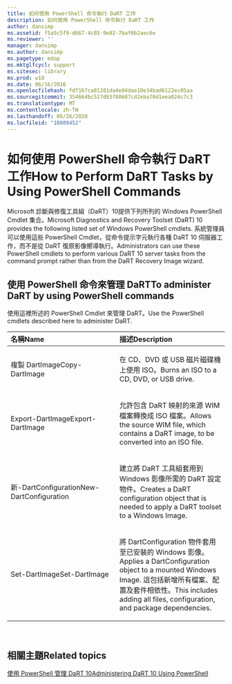```yaml
---
title: 如何使用 PowerShell 命令執行 DaRT 工作
description: 如何使用 PowerShell 命令執行 DaRT 工作
author: dansimp
ms.assetid: f5a5c5f9-d667-4c85-9e82-7baf0b2aec6e
ms.reviewer: ''
manager: dansimp
ms.author: dansimp
ms.pagetype: mdop
ms.mktglfcycl: support
ms.sitesec: library
ms.prod: w10
ms.date: 06/16/2016
ms.openlocfilehash: fdf167ca81281da4e04dae10e34bad6122ec05aa
ms.sourcegitcommit: 354664bc527d93f80687cd2eba70d1eea024c7c3
ms.translationtype: MT
ms.contentlocale: zh-TW
ms.lasthandoff: 06/26/2020
ms.locfileid: "10809452"
---
```

# <span data-ttu-id="11a5c-103">如何使用 PowerShell 命令執行 DaRT 工作</span><span class="sxs-lookup"><span data-stu-id="11a5c-103">How to Perform DaRT Tasks by Using PowerShell Commands</span></span>


<span data-ttu-id="11a5c-104">Microsoft 診斷與修復工具組（DaRT）10提供下列所列的 Windows PowerShell Cmdlet 集合。</span><span class="sxs-lookup"><span data-stu-id="11a5c-104">Microsoft Diagnostics and Recovery Toolset (DaRT) 10 provides the following listed set of Windows PowerShell cmdlets.</span></span> <span data-ttu-id="11a5c-105">系統管理員可以使用這些 PowerShell Cmdlet，從命令提示字元執行各種 DaRT 10 伺服器工作，而不是從 DaRT 復原影像嚮導執行。</span><span class="sxs-lookup"><span data-stu-id="11a5c-105">Administrators can use these PowerShell cmdlets to perform various DaRT 10 server tasks from the command prompt rather than from the DaRT Recovery Image wizard.</span></span>

## <span data-ttu-id="11a5c-106">使用 PowerShell 命令來管理 DaRT</span><span class="sxs-lookup"><span data-stu-id="11a5c-106">To administer DaRT by using PowerShell commands</span></span>


<span data-ttu-id="11a5c-107">使用這裡所述的 PowerShell Cmdlet 來管理 DaRT。</span><span class="sxs-lookup"><span data-stu-id="11a5c-107">Use the PowerShell cmdlets described here to administer DaRT.</span></span>

<table>
<colgroup>
<col width="50%" />
<col width="50%" />
</colgroup>
<thead>
<tr class="header">
<th align="left"><span data-ttu-id="11a5c-108">名稱</span><span class="sxs-lookup"><span data-stu-id="11a5c-108">Name</span></span></th>
<th align="left"><span data-ttu-id="11a5c-109">描述</span><span class="sxs-lookup"><span data-stu-id="11a5c-109">Description</span></span></th>
</tr>
</thead>
<tbody>
<tr class="odd">
<td align="left"><p><span data-ttu-id="11a5c-110">複製 DartImage</span><span class="sxs-lookup"><span data-stu-id="11a5c-110">Copy-DartImage</span></span></p></td>
<td align="left"><p><span data-ttu-id="11a5c-111">在 CD、DVD 或 USB 磁片磁碟機上使用 ISO。</span><span class="sxs-lookup"><span data-stu-id="11a5c-111">Burns an ISO to a CD, DVD, or USB drive.</span></span></p></td>
</tr>
<tr class="even">
<td align="left"><p><span data-ttu-id="11a5c-112">Export-DartImage</span><span class="sxs-lookup"><span data-stu-id="11a5c-112">Export-DartImage</span></span></p></td>
<td align="left"><p><span data-ttu-id="11a5c-113">允許包含 DaRT 映射的來源 WIM 檔案轉換成 ISO 檔案。</span><span class="sxs-lookup"><span data-stu-id="11a5c-113">Allows the source WIM file, which contains a DaRT image, to be converted into an ISO file.</span></span></p></td>
</tr>
<tr class="odd">
<td align="left"><p><span data-ttu-id="11a5c-114">新-DartConfiguration</span><span class="sxs-lookup"><span data-stu-id="11a5c-114">New-DartConfiguration</span></span></p></td>
<td align="left"><p><span data-ttu-id="11a5c-115">建立將 DaRT 工具組套用到 Windows 影像所需的 DaRT 設定物件。</span><span class="sxs-lookup"><span data-stu-id="11a5c-115">Creates a DaRT configuration object that is needed to apply a DaRT toolset to a Windows Image.</span></span></p></td>
</tr>
<tr class="even">
<td align="left"><p><span data-ttu-id="11a5c-116">Set-DartImage</span><span class="sxs-lookup"><span data-stu-id="11a5c-116">Set-DartImage</span></span></p></td>
<td align="left"><p><span data-ttu-id="11a5c-117">將 DartConfiguration 物件套用至已安裝的 Windows 影像。</span><span class="sxs-lookup"><span data-stu-id="11a5c-117">Applies a DartConfiguration object to a mounted Windows Image.</span></span> <span data-ttu-id="11a5c-118">這包括新增所有檔案、配置及套件相依性。</span><span class="sxs-lookup"><span data-stu-id="11a5c-118">This includes adding all files, configuration, and package dependencies.</span></span></p></td>
</tr>
</tbody>
</table>

 

## <span data-ttu-id="11a5c-119">相關主題</span><span class="sxs-lookup"><span data-stu-id="11a5c-119">Related topics</span></span>


[<span data-ttu-id="11a5c-120">使用 PowerShell 管理 DaRT 10</span><span class="sxs-lookup"><span data-stu-id="11a5c-120">Administering DaRT 10 Using PowerShell</span></span>](administering-dart-10-using-powershell.md)

 

 





